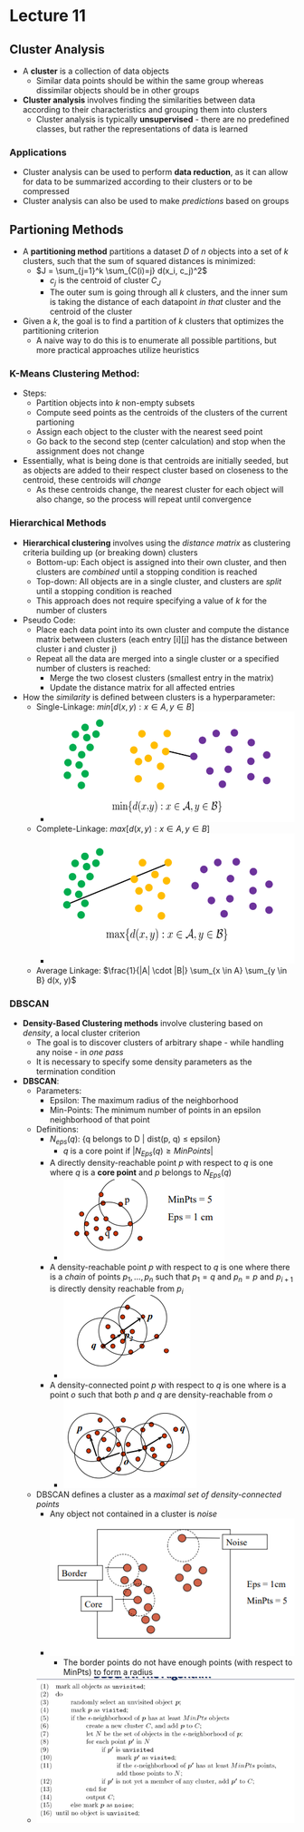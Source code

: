 # Lecture 11
## Cluster Analysis
- A **cluster** is a collection of data objects
    - Similar data points should be within the same group whereas dissimilar objects should be in other groups
- **Cluster analysis** involves finding the similarities between data according to their characteristics and grouping them into clusters
    - Cluster analysis is typically **unsupervised** - there are no predefined classes, but rather the representations of data is learned
### Applications
- Cluster analysis can be used to perform **data reduction**, as it can allow for data to be summarized according to their clusters or to be compressed
- Cluster analysis can also be used to make *predictions* based on groups
## Partioning Methods
- A **partitioning method** partitions a dataset $D$ of $n$ objects into a set of $k$ clusters, such that the sum of squared distances is minimized:
    - $J = \sum_{j=1}^k \sum_{C(i)=j} d(x_i, c_j)^2$
        - $c_j$ is the centroid of cluster $C_J$
        - The outer sum is going through all $k$ clusters, and the inner sum is taking the distance of each datapoint *in that* cluster and the centroid of the cluster
- Given a $k$, the goal is to find a partition of $k$ clusters that optimizes the partitioning criterion
    - A naive way to do this is to enumerate all possible partitions, but more practical approaches utilize heuristics
### K-Means Clustering Method:
- Steps:
    - Partition objects into $k$ non-empty subsets
    - Compute seed points as the centroids of the clusters of the current partioning
    - Assign each object to the cluster with the nearest seed point
    - Go back to the second step (center calculation) and stop when the assignment does not change
- Essentially, what is being done is that centroids are initially seeded, but as objects are added to their respect cluster based on closeness to the centroid, these centroids will *change*
    - As these centroids change, the nearest cluster for each object will also change, so the process will repeat until convergence
### Hierarchical Methods
- **Hierarchical clustering** involves using the *distance matrix* as clustering criteria building up (or breaking down) clusters
    - Bottom-up: Each object is assigned into their own cluster, and then clusters are *combined* until a stopping condition is reached
    - Top-down: All objects are in a single cluster, and clusters are *split* until a stopping condition is reached
    - This approach does not require specifying a value of *k* for the number of clusters
- Pseudo Code:
    - Place each data point into its own cluster and compute the distance matrix between clusters (each entry [i][j] has the distance between cluster i and cluster j)
    - Repeat all the data are merged into a single cluster or a specified number of clusters is reached:
        - Merge the two closest clusters (smallest entry in the matrix)
        - Update the distance matrix for all affected entries
- How the *similarity* is defined between clusters is a hyperparameter:
    - Single-Linkage: $min[d(x,y): x \in A, y \in B]$
        - ![Single Linkage](./Images/Single_Linkage.png)
    - Complete-Linkage: $max[d(x,y): x \in A, y \in B]$
        - ![Complete Linkage](./Images/Complete_Linkage.png)
    - Average Linkage: $\frac{1}{|A| \cdot |B|} \sum_{x \in A} \sum_{y \in B} d(x, y)$
### DBSCAN
- **Density-Based Clustering methods** involve clustering based on *density*, a local cluster criterion
    - The goal is to discover clusters of arbitrary shape - while handling any noise - in *one pass*
    - It is necessary to specify some density parameters as the termination condition
- **DBSCAN**:
    - Parameters:
        - Epsilon: The maximum radius of the neighborhood
        - Min-Points: The minimum number of points in an epsilon neighborhood of that point
    - Definitions:
        - $N_{eps}(q) :$ {q belongs to D | dist(p, q) $\leq$ epsilon}
            - $q$ is a core point if $|N_{Eps}(q) \geq MinPoints|$
        - A directly density-reachable point $p$ with respect to $q$ is one where $q$ is a **core point** and $p$ belongs to $N_{Eps}(q)$
            - ![Directly Density Reachable](./Images/Directly_Density_Reachable.png)
        - A density-reachable point $p$ with respect to $q$ is one where there is a *chain* of points $p_1, ..., p_n$ such that $p_1 = q$ and $p_n = p$ and $p_{i + 1}$ is directly density reachable from $p_i$
            - ![Density Reachable](./Images/Density_Reachable.png)
        - A density-connected point $p$ with respect to $q$ is one where is a point $o$ such that both $p$ and $q$ are density-reachable from $o$
            - ![Density Connected](./Images/Density_Connected.png)
    - DBSCAN defines a cluster as a *maximal set of density-connected points*
        - Any object not contained in a cluster is *noise*
        - ![DBSCAN](./Images/DBSCAN.png)
            - The border points do not have enough points (with respect to MinPts) to form a radius
    - ![DBSCAN Algorithm](./Images/DBSCAN_Algorithm.png)